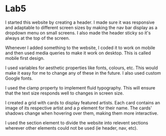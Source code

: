 # Lab5

I started this website by creating a header. I made sure it was responsive and adaptable to different screen sizes by making the nav bar display as a dropdown menu on small screens. I also made the header sticky so it's always at the top of the screen.

Whenever I added something to the website, I coded it to work on mobile and then used media queries to make it work on desktop. This is called mobile first design.

I used variables for aesthetic properties like fonts, colours, etc. This would make it easy for me to change any of these in the future. I also used custom Google fonts.

I used the clamp property to implement fluid typography. This will ensure that the text size responds well to changes in screen size.

I created a grid with cards to display featured artists. Each card contains an image of its respective artist and a p element for their name. The cards' shadows change when hovering over them, making them more interactive.

I used the section element to divide the website into relevent sections wherever other elements could not be used (ie header, nav, etc).
